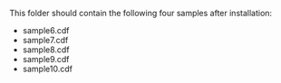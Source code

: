 This folder should contain the following four samples after installation:

- sample6.cdf
- sample7.cdf
- sample8.cdf
- sample9.cdf
- sample10.cdf
